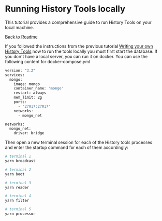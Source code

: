 # Running History Tools locally

This tutorial provides a comprehensive guide to run History Tools on your local machine.

[Back to Readme](../README.md)

If you followed the instructions from the previous tutorial [Writing your own History Tools](./writing-history-tools.md) now to run the tools locally you must first start the database. If you don't have a local server, you can run it on docker. You can use the following content for docker-compose.yml

```bash
version: "3.2"
services:
  mongo:
    image: mongo
    container_name: 'mongo'
    restart: always
    mem_limit: 2g
    ports:
      - '27017:27017'
    networks:
      - mongo_net

networks:
  mongo_net:
    driver: bridge
``` 

Then open a new terminal session for each of the History tools processes and enter the startup command for each of them accordingly:

```bash
# terminal 1
yarn broadcast

# terminal 2
yarn boot

# terminal 3
yarn reader

# terminal 4
yarn filter

# terminal 5
yarn processor
```